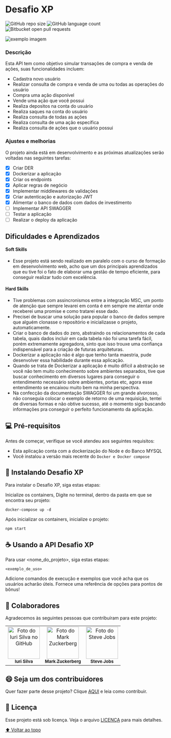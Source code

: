 # Desafio XP

![GitHub repo size](https://img.shields.io/github/repo-size/iuricode/README-template?style=for-the-badge)
![GitHub language count](https://img.shields.io/github/languages/count/iuricode/README-template?style=for-the-badge)
![Bitbucket open pull requests](https://img.shields.io/bitbucket/pr-raw/iuricode/README-template?style=for-the-badge)

<img src="exemplo-image.png" alt="exemplo imagem">

### Descrição

Esta API tem como objetivo simular transações de compra e venda de ações, suas funcionalidades incluem:

- Cadastra novo usuário
- Realizar consulta de compra e venda de uma ou todas as operações do usuário
- Compra uma ação disponível
- Vende uma ação que você possui
- Realiza depositos na conta do usuário
- Realiza saques na conta do usuário
- Realiza consulta de todas as ações
- Realiza consulta de uma ação específica
- Realiza consulta de ações que o usuário possui


### Ajustes e melhorias

O projeto ainda está em desenvolvimento e as próximas atualizações serão voltadas nas seguintes tarefas:

- [x] Criar DER
- [x] Dockerizar a aplicação
- [x] Criar os endpoints
- [x] Aplicar regras de negócio
- [x] Implementar middlewares de validações
- [x] Criar autenticação e autorização JWT
- [x] Alimentar o banco de dados com dados de investimento
- [ ] Implementar API SWAGGER
- [ ] Testar a aplicação
- [ ] Realizar o deploy da aplicação

## Dificuldades e Aprendizados

#### Soft Skills
- Esse projeto está sendo realizado em paralelo com o curso de formação em desenvolvimento web, acho que um dos principais aprendizados que eu tive foi o fato de elaborar uma gestão de tempo eficiente, para conseguir realizar tudo com excelência.

#### Hard Skills

- Tive problemas com assincronismos entre a integração MSC, um ponto de atenção que sempre levarei em conta é em sempre me atentar onde receberei uma promise e como tratarei esse dado.
- Precisei de buscar uma solução para popular o banco de dados sempre que alguém clonasse o repositório e inicializasse o projeto, automaticamente.
- Criar o banco de dados do zero, abstraindo os relacionamentos de cada tabela, quais dados incluir em cada tabela não foi uma tarefa fácil, porém extremamente agregadora, sinto que isso trouxe uma confiança indispensável para a criação de futuras arquiteturas.
- Dockerizar a aplicação não é algo que tenho tanta maestria, pude desenvolver essa habilidade durante essa aplicação.
- Quando se trata de Dockerizar a aplicação é muito difícil a abstração se você não tem muito conhecimento sobre ambientes separados, tive que buscar conhecimento em diversos lugares para conseguir o entendimento necessário sobre ambientes, portas etc, agora esse entendimento se encaixou muito bem na minha perspectiva.
- Na confecção da documentação SWAGGER foi um grande alvorosso, não conseguia colocar o exemplo de retorno de uma requisição, tentei de diversas formas e não obtive sucesso, até o momento sigo buscando informações pra conseguir o perfeito funcionamento da aplicação.



## 💻 Pré-requisitos

Antes de começar, verifique se você atendeu aos seguintes requisitos:
* Esta aplicação conta com a dockerização do Node e do Banco MYSQL
* Você instalou a versão mais recente do `Docker e Docker compose`

## 🚀 Instalando Desafio XP

Para instalar o Desafio XP, siga estas etapas:

Inicialize os containers, Digite no terminal, dentro da pasta em que se encontra seu projeto:
```
docker-compose up -d
```

Após inicializar os containers, inicialize o projeto:

```
npm start
```

## ☕ Usando a API Desafio XP

Para usar <nome_do_projeto>, siga estas etapas:

```
<exemplo_de_uso>
```

Adicione comandos de execução e exemplos que você acha que os usuários acharão úteis. Fornece uma referência de opções para pontos de bônus!

## 🤝 Colaboradores

Agradecemos às seguintes pessoas que contribuíram para este projeto:

<table>
  <tr>
    <td align="center">
      <a href="#">
        <img src="https://avatars3.githubusercontent.com/u/31936044" width="100px;" alt="Foto do Iuri Silva no GitHub"/><br>
        <sub>
          <b>Iuri Silva</b>
        </sub>
      </a>
    </td>
    <td align="center">
      <a href="#">
        <img src="https://s2.glbimg.com/FUcw2usZfSTL6yCCGj3L3v3SpJ8=/smart/e.glbimg.com/og/ed/f/original/2019/04/25/zuckerberg_podcast.jpg" width="100px;" alt="Foto do Mark Zuckerberg"/><br>
        <sub>
          <b>Mark Zuckerberg</b>
        </sub>
      </a>
    </td>
    <td align="center">
      <a href="#">
        <img src="https://miro.medium.com/max/360/0*1SkS3mSorArvY9kS.jpg" width="100px;" alt="Foto do Steve Jobs"/><br>
        <sub>
          <b>Steve Jobs</b>
        </sub>
      </a>
    </td>
  </tr>
</table>


## 😄 Seja um dos contribuidores<br>

Quer fazer parte desse projeto? Clique [AQUI](CONTRIBUTING.md) e leia como contribuir.

## 📝 Licença

Esse projeto está sob licença. Veja o arquivo [LICENÇA](LICENSE.md) para mais detalhes.

[⬆ Voltar ao topo](#nome-do-projeto)<br>
